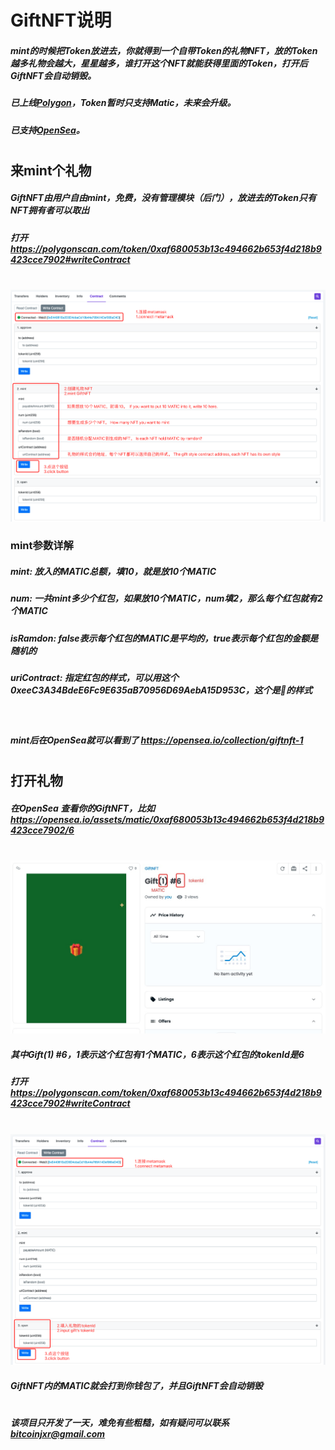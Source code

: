 # GiftNFT说明

##### mint的时候把Token放进去，你就得到一个自带Token的礼物NFT，放的Token越多礼物会越大，星星越多，谁打开这个NFT就能获得里面的Token，打开后GiftNFT会自动销毁。
##### 已上线[Polygon](https://polygonscan.com/token/0xaf680053b13c494662b653f4d218b9423cce7902#readContract)，Token暂时只支持Matic，未来会升级。
##### 已支持[OpenSea](https://opensea.io/collection/giftnft-1)。
#
## 来mint个礼物
##### GiftNFT由用户自由mint，免费，没有管理模块（后门），放进去的Token只有NFT拥有者可以取出
##### 打开 https://polygonscan.com/token/0xaf680053b13c494662b653f4d218b9423cce7902#writeContract
<br>

<img src="./doc/WX20211224-191053.png">
<br> 

### mint参数详解
##### mint: 放入的MATIC总额，填10，就是放10个MATIC
##### num: 一共mint多少个红包，如果放10个MATIC，num填2，那么每个红包就有2个MATIC
##### isRamdon: false表示每个红包的MATIC是平均的，true表示每个红包的金额是随机的
##### uriContract: 指定红包的样式，可以用这个0xeeC3A34BdeE6Fc9E635aB70956D69AebA15D953C，这个是🎁的样式
<br>

##### mint后在OpenSea就可以看到了 https://opensea.io/collection/giftnft-1
#
## 打开礼物
##### 在OpenSea 查看你的GiftNFT，比如 https://opensea.io/assets/matic/0xaf680053b13c494662b653f4d218b9423cce7902/6
<br>

<img src="./doc/1640350200938.jpg">
<br>

##### 其中Gift(1) #6，1表示这个红包有1个MATIC，6表示这个红包的tokenId是6
##### 打开 https://polygonscan.com/token/0xaf680053b13c494662b653f4d218b9423cce7902#writeContract
<br>

<img src="./doc/WX20211224-210346.png">
<br>

##### GiftNFT内的MATIC就会打到你钱包了，并且GiftNFT会自动销毁
#
##### 该项目只开发了一天，难免有些粗糙，如有疑问可以联系 bitcoinjxr@gmail.com